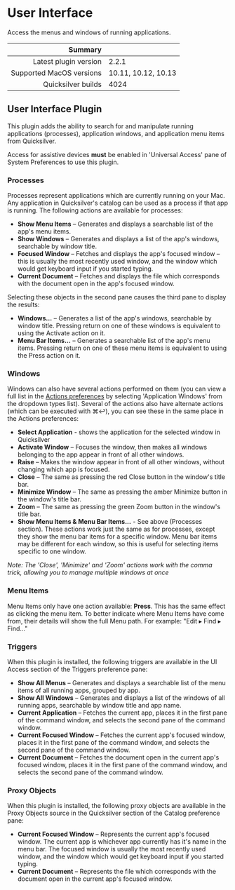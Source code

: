 # User Interface

Access the menus and windows of running applications.

 Summary                  | &nbsp; 
-------------------------:|:--------------------
 Latest plugin version    | 2.2.1
 Supported MacOS versions | 10.11, 10.12, 10.13
 Quicksilver builds       | 4024


## User Interface Plugin

This plugin adds the ability to search for and manipulate running applications
(processes), application windows, and application menu items from Quicksilver.

Access for assistive devices **must** be enabled in 'Universal Access' pane of
System Preferences to use this plugin.

### Processes

Processes represent applications which are currently running on your Mac. Any
application in Quicksilver's catalog can be used as a process if that app is
running. The following actions are available for processes:

  * **Show Menu Items** – Generates and displays a searchable list of the app's menu items.
  * **Show Windows** – Generates and displays a list of the app's windows, searchable by window title.
  * **Focused Window** – Fetches and displays the app's focused window – this is usually the most recently used window, and the window which would get keyboard input if you started typing.
  * **Current Document** – Fetches and displays the file which corresponds with the document open in the app's focused window.

Selecting these objects in the second pane causes the third pane to display
the results:

  * **Windows…** – Generates a list of the app's windows, searchable by window title. Pressing return on one of these windows is equivalent to using the Activate action on it.
  * **Menu Bar Items…** – Generates a searchable list of the app's menu items. Pressing return on one of these menu items is equivalent to using the Press action on it.

### Windows

Windows can also have several actions performed on them (you can view a full
list in the [Actions preferences](qs://preferences#QSActionsPrefPane) by
selecting 'Application Windows' from the dropdown types list). Several of the
actions also have alternate actions (which can be executed with ⌘↩), you can
see these in the same place in the Actions preferences:

  * **Select Application** \- shows the application for the selected window in Quicksilver
  * **Activate Window** – Focuses the window, then makes all windows belonging to the app appear in front of all other windows.
  * **Raise** – Makes the window appear in front of all other windows, without changing which app is focused.
  * **Close** – The same as pressing the red Close button in the window's title bar.
  * **Minimize Window** – The same as pressing the amber Minimize button in the window's title bar.
  * **Zoom** – The same as pressing the green Zoom button in the window's title bar.
  * **Show Menu Items & Menu Bar Items...** \- See above (Processes section). These actions work just the same as for processes, except they show the menu bar items for a specific window. Menu bar items may be different for each window, so this is useful for selecting items specific to one window.

_Note: The 'Close', 'Minimize' and 'Zoom' actions work with the comma trick,
allowing you to manage multiple windows at once_

### Menu Items

Menu Items only have one action available: **Press**. This has the same effect
as clicking the menu item. To better indicate where Menu Items have come from,
their details will show the full Menu path. For example: "Edit ▸ Find ▸ Find…"

### Triggers

When this plugin is installed, the following triggers are available in the UI
Access section of the Triggers preference pane:

  * **Show All Menus** – Generates and displays a searchable list of the menu items of all running apps, grouped by app.
  * **Show All Windows** – Generates and displays a list of the windows of all running apps, searchable by window title and app name.
  * **Current Application** – Fetches the current app, places it in the first pane of the command window, and selects the second pane of the command window.
  * **Current Focused Window** – Fetches the current app's focused window, places it in the first pane of the command window, and selects the second pane of the command window.
  * **Current Document** – Fetches the document open in the current app's focused window, places it in the first pane of the command window, and selects the second pane of the command window.

### Proxy Objects

When this plugin is installed, the following proxy objects are available in
the Proxy Objects source in the Quicksilver section of the Catalog preference
pane:

  * **Current Focused Window** – Represents the current app's focused window. The current app is whichever app currently has it's name in the menu bar. The focused window is usually the most recently used window, and the window which would get keyboard input if you started typing.
  * **Current Document** – Represents the file which corresponds with the document open in the current app's focused window.